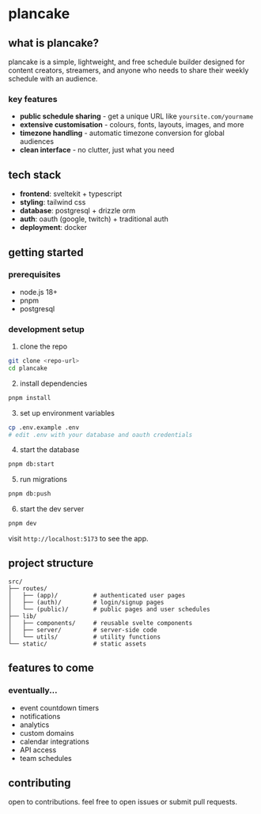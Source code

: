 # plancake

## what is plancake?

plancake is a simple, lightweight, and free schedule builder designed for content creators, streamers, and anyone who needs to share their weekly schedule with an audience.

### key features

- **public schedule sharing** - get a unique URL like `yoursite.com/yourname`
- **extensive customisation** - colours, fonts, layouts, images, and more
- **timezone handling** - automatic timezone conversion for global audiences
- **clean interface** - no clutter, just what you need

## tech stack

- **frontend**: sveltekit + typescript
- **styling**: tailwind css
- **database**: postgresql + drizzle orm
- **auth**: oauth (google, twitch) + traditional auth
- **deployment**: docker

## getting started

### prerequisites

- node.js 18+
- pnpm
- postgresql

### development setup

1. clone the repo
```bash
git clone <repo-url>
cd plancake
```

2. install dependencies
```bash
pnpm install
```

3. set up environment variables
```bash
cp .env.example .env
# edit .env with your database and oauth credentials
```

4. start the database
```bash
pnpm db:start
```

5. run migrations
```bash
pnpm db:push
```

6. start the dev server
```bash
pnpm dev
```

visit `http://localhost:5173` to see the app.

## project structure

```
src/
├── routes/
│   ├── (app)/          # authenticated user pages
│   ├── (auth)/         # login/signup pages
│   └── (public)/       # public pages and user schedules
├── lib/
│   ├── components/     # reusable svelte components
│   ├── server/         # server-side code
│   └── utils/          # utility functions
└── static/             # static assets
```

## features to come

### eventually...
- event countdown timers
- notifications
- analytics
- custom domains
- calendar integrations
- API access
- team schedules

## contributing

open to contributions. feel free to open issues or submit pull requests.
